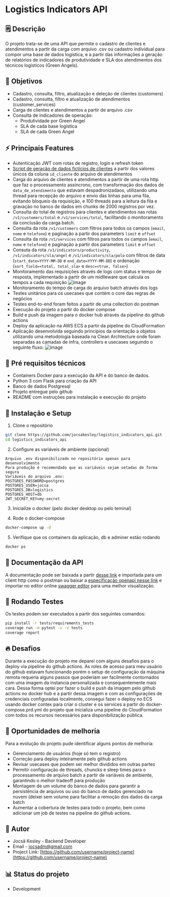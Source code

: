 # Logistics Indicators API

## 🗒️ Descrição
O projeto trata-se de uma API que permite o cadastro de clientes e atendimentos a partir da carga com arquivo .csv ou cadastro individual para compor uma base de dados logistica, e a partir das informações a geração de relatórios de indicadores de produtividade e SLA dos atendimentos dos técnicos logísticos (Green Angels).

## 🎯 Objetivos
- Cadastro, consulta, filtro, atualização e deleção de clientes (customers)
- Cadastro, consutta, filtro e atualização de atendimentos (customer_services)
- Carga de clientes e atendimentos a partir de arquivo .csv
- Consulta de indicadores de operação:
  - Produtividade por Green Angel
  - SLA de cada base logística
  - SLA de cada Green Angel

## ⚡ Principais Features

- Autenticação JWT com rotas de registro, login e refresh token
- [Script de geração de dados fictícios de clientes](https://github.com/jocsakesley/logistics_indicators_api/blob/main/utils/create_customers.py) a partir dos valores únicos da coluna `id_cliente` do arquivo de atendimentos
- Carga do arquivo de clientes e atendimentos a partir de uma rota http que faz o processamento assíncrono, com transformação dos dados de `data_de_atendimento` que estavam despadronizadaos, utilizando uma thread para recepção do arquivo e envio das linhas para uma fila, evitando bloqueio da requisição, e 100 threads para a leitura da fila e gravação no banco de dados em chunks de 2000 registros por vez.
- Consulta do total de registros para clientes e atendimentos nas rotas `/v1/customers/total` e `/v1/services/total`, facilitando o monitoramento da conclusão da carga batch.
- Consulta da rota `/v1/customers` com filtros para todos os campos (`email`, `nome` e `telefone`) e paginação a partir dos parameters `limit` e `offset`
- Consulta da rota `/v1/services` com filtros para todos os campos (`email`, `nome` e `telefone`) e paginação a partir dos parameters `limit` e `offset`
- Consuta da rota `/v1/indicators/productivity`, `/v1/indicators/sla/angel` e `/v1/indicators/sla/polo` com filtros de data (`start_date=YYYY-MM-DD` e `end_date=YYYY-MM-DD`) e ordenação (`sort_field=<total, total_sla>`  e `desc=<true, false>`)
- Monitoramento das requisições através de logs com status e tempo de resposta, implementado a partir de um midlleware que calcula os tempos a cada requisição
![image](https://github.com/user-attachments/assets/769979f7-85a0-4cb2-a918-fa6b7542945b)
- Monitoramento do tempo de carga do arquivo batch através dos logs
- Testes unitários para os usecases que contém o core das regras de negócios
- Testes end-to-end foram feitos a partir de uma collection do postman 
- Execução do projeto a partir do docker compose
- Build e push da imagem para o docker hub através da pipeline do github actions
- Deploy da aplicação na AWS ECS a partir da pipeline do CloudFormation
- Aplicação desenvolvida seguindo princípios da orientação a objetos utilizando uma metodologia baseada na Clean Archtecture onde foram separadas as camadas de infra, controllers e usecases seguindo o seguinte fluxo:
  ![image](https://github.com/user-attachments/assets/b01a460a-7b7a-4bd3-84f9-9bdfbf5807e0)

  
## 🔧 Pré requisitos técnicos
- Containers Docker para a execução da API e do banco de dados.
- Python 3 com Flask para criação da API
- Banco de dados Postgresql
- Projeto entregue pelo github
- README com instruções para instalação e execução do projeto

## 🚀 Instalação e Setup

1. Clone o repositório
```bash
git clone https://github.com/jocsakesley/logistics_indicators_api.git
cd logistics_indicators_api
```

2. Configure as variáveis de ambiente (opcional)
 ```
 Arquivo .env disponibilizado no repositório apenas para desenvolvimento
 Para produção é recomendado que as variáveis sejam setadas de forma segura
 Variáveis do arquivo .env:
 POSTGRES_PASSWORD=postgres
 POSTGRES_USER=jocsa
 POSTGRES_DB=logistics
 POSTGRES_HOST=db
 JWT_SECRET_KEY=my-secret
```
3. Inicialize o docker (pelo docker desktop ou pelo teminal)
   
4. Rode o docker-compose
```bash
docker-compose up -d
```
5. Verifique que os containers da aplicação, db e adminer estão rodando
```bash
docker ps
```

## 📓 Documentação da API

A documentação pode ser baixada a partir [desse link](https://github.com/jocsakesley/logistics_indicators_api/blob/main/docs/logistics-api.postman_collection.json)   e importada para um client http como o postman ou baixar a [especificação openapi nesse link](https://github.com/jocsakesley/logistics_indicators_api/blob/main/docs/openapi.yaml) e importar no editor online [swagger editor](https://editor.swagger.io/) para uma melhor visualização.

## 🧪 Rodando Testes
Os testes podem ser executados a partir dos seguintes comandos:

```bash
pip install -r tests/requirements_tests
coverage run -m pytest -s -v tests
coverage report
```

## 🔥 Desafios
Durante a execução do projeto me deparei com alguns desafios para o deploy via pipeline do github actions. As roles de acesso para meu usuário do github estavam funcionando porém o setup de configuração da máquina remota requeria alguns passos que poderiam ser facilmente contornados com uma imagem da instancia personalizada e consequentemente mais cara.
Dessa forma optei por fazer o build e push da imagem pelo github actions no docker hub e a partir dessa imagem e com as configurações de credenciais configuradas localmente, consegui fazer o deploy no ECS usando docker contex para criar o cluster e os services a partir do docker-compose.prd.yml do projeto que inicializa uma pipeline do CloudFormation com todos os recursos necessários para disponibilização pública.

## 📝 Oportunidades de melhoria
Para a evolução do projeto pude identificar alguns pontos de melhoria:
- Gerenciamento de usuários (hoje só tem o registro)
- Correção para deploy inteiramente pelo github actions
- Revisar usecases que podem ser melhor divididos em outras partes
- Permitir configuração de threads, chuncks e sleep times para o processamento de arquivo batch a partir de variáveis de ambiente, garantindo o melhor tradeoff para produção
- Montagem de um volume do banco de dados para garantir a persistência de arquivos ou uso do banco de dados gerenciado na nuvem (deixei sem volume para facilitar a remoção dos dados da carga batch
- Aumentar a cobertura de testes para todo o projeto, bem como adicionar um job de testes na pipeline do github actions.


## 👤 Autor
- Jocsã Kesley - Backend Developer
- Email - jocsadm@gmail.com
- Project Link: [https://github.com/username/project-name](https://github.com/username/project-name)

## 📊 Status do projeto
- Development

